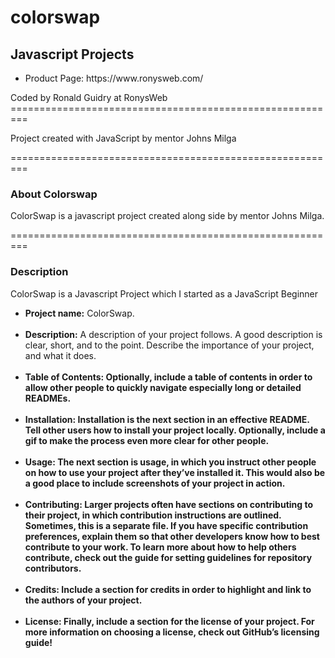# colorswap

<h2>Javascript Projects</h2>
<ul>
 <li>Product Page: https://www.ronysweb.com/</li>
 </ul>
 Coded by Ronald Guidry at RonysWeb
=========================================================
<p>Project created with JavaScript by mentor Johns Milga</p>
=========================================================

<h3>About Colorswap</h3>

<p>ColorSwap is a javascript project created along side by mentor Johns Milga.</p>
=========================================================
<h3>Description</h3>
<p>ColorSwap is a Javascript Project which I started as a JavaScript Beginner </p>

<ul>
 <li><strong>Project name:</strong> ColorSwap.</li><br>

 <li><strong>Description:</strong> A description of your project follows. A good description is clear, short, and to the point. Describe the importance of your project, and what it does.</li><br>

 <li><strong>Table of Contents: Optionally, include a table of contents in order to allow other people to quickly navigate especially long or detailed READMEs.</li><br>

 <li><strong>Installation:</strong> Installation is the next section in an effective README. Tell other users how to install your project locally. Optionally, include a gif to make the process even more clear for other people.</li><br>

 <li><strong>Usage:</strong> The next section is usage, in which you instruct other people on how to use your project after they’ve installed it. This would also be a good place to include screenshots of your project in action.</li><br>

 <li><strong>Contributing:</strong> Larger projects often have sections on contributing to their project, in which contribution instructions are outlined. Sometimes, this is a separate file. If you have specific contribution preferences, explain them so that other developers know how to best contribute to your work. To learn more about how to help others contribute, check out the guide for setting guidelines for repository contributors.</li><br>

 <li><strong>Credits:</strong> Include a section for credits in order to highlight and link to the authors of your project.</li><br>

 <li><strong>License:</strong> Finally, include a section for the license of your project. For more information on choosing a license, check out GitHub’s licensing guide!</li>
</ul>
